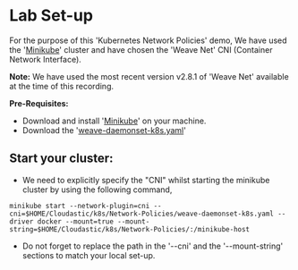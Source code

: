 # Lab Set-up

For the purpose of this 'Kubernetes Network Policies' demo, We have used the '[Minikube](https://minikube.sigs.k8s.io/docs/start/?arch=%2Fwindows%2Fx86-64%2Fstable%2F.exe+download)' cluster and have chosen the 'Weave Net' CNI (Container Network Interface).

__Note:__ We have used the most recent version v2.8.1 of 'Weave Net' available at the time of this recording.

__Pre-Requisites:__
* Download and install '[Minikube](https://minikube.sigs.k8s.io/docs/start/?arch=%2Fwindows%2Fx86-64%2Fstable%2F.exe+download)' on your machine.
* Download the '[weave-daemonset-k8s.yaml](https://github.com/weaveworks/weave/releases/download/v2.8.1/weave-daemonset-k8s.yaml)'

## Start your cluster: ##
* We need to explicitly specify the "CNI" whilst starting the minikube cluster by using the following command, 

```
minikube start --network-plugin=cni --cni=$HOME/Cloudastic/k8s/Network-Policies/weave-daemonset-k8s.yaml --driver docker --mount=true --mount-string=$HOME/Cloudastic/k8s/Network-Policies/:/minikube-host
```

* Do not forget to replace the path in the '--cni' and the '--mount-string' sections to match your local set-up. 

